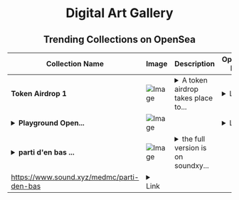 <div align="center">

# Digital Art Gallery

## Trending Collections on OpenSea

| Collection Name                       | Image                                                                                     | Description                       | OpenSea Link                                                                                          |
|---------------------------------------|-------------------------------------------------------------------------------------------|-----------------------------------|--------------------------------------------------------------------------------------------------------|
| **Token Airdrop 1** | ![Image](https://i.seadn.io/s/raw/files/2071b13b1a75966a310fb81920a4d0e6.png?w=500&auto=format?w=200&auto=format) | <details><summary>A token airdrop takes place to...</summary>A token airdrop takes place today for all 25 holders.</details> | <details><summary>Link</summary>[Token Airdrop 1](https://opensea.io/collection/token-airdrop-1)</details> |
| **<details><summary>Playground Open...</summary>Playground Open Ticketing Ecosystem Event 11412</details>** | ![Image](https://i.seadn.io/s/raw/files/ad4b567b5e819f5eb9dc8588aeb6896f.png?w=500&auto=format?w=200&auto=format) |  | <details><summary>Link</summary>[Playground Open Ticketing Ecosystem Event 11412](https://opensea.io/collection/playground-open-ticketing-ecosystem-event-11412)</details> |
| **<details><summary>parti d'en bas ...</summary>parti d'en bas short</details>** | ![Image](https://i.seadn.io/s/raw/files/5baafe2353aa1034261ae5580e598323.jpg?w=500&auto=format?w=200&auto=format) | <details><summary>the full version is on soundxy...</summary>the full version is on soundxyz:
https://www.sound.xyz/medmc/parti-den-bas</details> | <details><summary>Link</summary>[parti d'en bas short](https://opensea.io/collection/parti-d-en-bas-short)</details> |

</div>